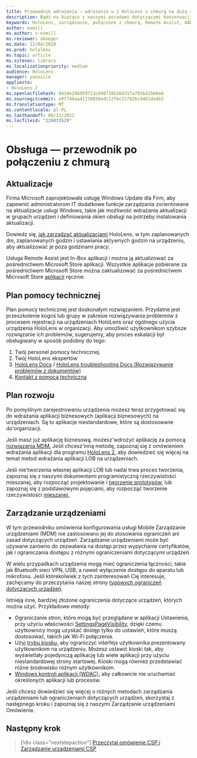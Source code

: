 ```yaml
---
title: Przewodnik wdrażania — wdrażanie w 2 HoloLens z chmurą na dużą skalę za pomocą usługi Remote Assist — obsługa
description: Bądź na bieżąco z naszymi poradami dotyczącymi konserwacji i obsługi HoloLens za pośrednictwem sieci połączonej z chmurą.
keywords: HoloLens, zarządzanie, połączone z chmurą, Remote Assist, AAD, Azure AD, MDM, Mobile Zarządzanie urządzeniami
author: evmill
ms.author: v-evmill
ms.reviewer: aboeger
ms.date: 12/04/2020
ms.prod: hololens
ms.topic: article
ms.sitesec: library
ms.localizationpriority: medium
audience: HoloLens
manager: yannisle
appliesto:
- HoloLens 2
ms.openlocfilehash: 941de296d59713c098718b16431fa793bd1b60e6
ms.sourcegitcommit: e9f746aa41139859edc12fbc21f926c9461da4b3
ms.translationtype: MT
ms.contentlocale: pl-PL
ms.lasthandoff: 09/13/2021
ms.locfileid: "126033529"
---
```

# <a name="maintain---cloud-connected-guide"></a>Obsługa — przewodnik po połączeniu z chmurą

## <a name="updates"></a>Aktualizacje

Firma Microsoft zaprojektowała usługę Windows Update dla Firm, aby zapewnić administratorom IT dodatkowe funkcje zarządzania zorientowane na aktualizacje usługi Windows, takie jak możliwość wdrażania aktualizacji w grupach urządzeń i definiowania okien obsługi na potrzeby instalowania aktualizacji.

Dowiedz się, [jak zarządzać aktualizacjami](/hololens/hololens-updates) HoloLens, w tym zaplanowanych dni, zaplanowanych godzin i ustawiania aktywnych godzin na urządzeniu, aby aktualizować je poza godzinami pracy.

Usługa Remote Assist jest In-Box aplikacji i można ją aktualizować za pośrednictwem Microsoft Store aplikacji. Wszystkie aplikacje pobierane za pośrednictwem Microsoft Store można zaktualizować za pośrednictwem Microsoft Store [aplikacji](/hololens/holographic-store-apps#update-apps) ręcznie.

## <a name="support-plan"></a>Plan pomocy technicznej

Plan pomocy technicznej jest doskonałym rozwiązaniem. Przydatne jest przeszkolenie kogoś lub grupy w zakresie rozwiązywania problemów z procesem rejestracji na urządzeniach HoloLens oraz ogólnego użycia urządzenia HoloLens w organizacji. Aby umożliwić użytkownikom szybsze rozwiązanie ich problemów, sugerujemy, aby proces eskalacji był obsługiwany w sposób podobny do tego:

1. Twój personel pomocy technicznej.
2. Twój HoloLens ekspertów
3. [HoloLens Docs](/hololens/)  /  [HoloLens troubleshooting Docs (Rozwiązywanie problemów z dokumentów)](/hololens/hololens-troubleshooting)
4. [Kontakt z pomocą techniczną](https://support.serviceshub.microsoft.com/supportforbusiness/create?sapId=e9391227-fa6d-927b-0fff-f96288631b8f)

## <a name="development-plan"></a>Plan rozwoju

Po pomyślnym zarejestrowaniu urządzenia możesz teraz przygotować się do wdrażania aplikacji biznesowych (aplikacji biznesowych) na urządzeniach. Są to aplikacje niestandardowe, które są dostosowane do&#39;organizacji.

Jeśli masz już aplikację biznesową, możesz&#39;wdrożyć aplikację za pomocą [rozwiązania MDM.](/hololens/app-deploy-intune) Jeśli chcesz&#39;inną metodę, zapoznaj się z omówieniem wdrażania aplikacji dla programu [HoloLens 2,](/hololens/app-deploy-overview) aby dowiedzieć się więcej na temat metod wdrażania aplikacji LOB na urządzeniach.

Jeśli nie&#39;tworzenia własnej aplikacji LOB lub nadal trwa proces tworzenia, zapoznaj się z naszymi dokumentami programistyczną rzeczywistości mieszanej, aby rozpocząć projektowanie i [tworzenie prototypów,](/windows/mixed-reality/design/design) lub zapoznaj się z podstawowymi pojęciami, aby rozpocząć tworzenie rzeczywistości [mieszanej.](/windows/mixed-reality/discover/get-started-with-mr)

## <a name="device-management"></a>Zarządzanie urządzeniami 

W tym przewodniku omówienia konfigurowania usługi Mobile Zarządzanie urządzeniami (MDM) nie zastosowano jej do stosowania ograniczeń ani zasad dotyczących urządzeń. Zarządzanie urządzeniami może być używane zarówno do zezwalania na dostęp przez wypychanie certyfikatów, jak i ograniczania dostępu z różnymi ograniczeniami dotyczącymi urządzeń. 

W wielu przypadkach urządzenia mogą mieć ograniczenia łączności, takie jak Bluetooth sieci VPN, USB, a nawet wyłączenie dostępu do aparatu lub mikrofonu. Jeśli którekolwiek z tych zainteresowań Cię interesuje, zachęcamy do przeczytania naszej strony [typowych ograniczeń dotyczących urządzeń](hololens-common-device-restrictions.md).

Istnieją inne, bardziej złożone ograniczenia dotyczące urządzeń, których można użyć. Przykładowe metody:

- Ograniczanie stron, które mogą być przeglądane w aplikacji Ustawienia, przy użyciu właściwości [SettingsPageVisibility](settings-uri-list.md), dzięki czemu użytkownicy mogą uzyskać dostęp tylko do ustawień, które muszą dostosować, takich jak Wi-Fi połączenia.
- Użyj [trybu kiosku,](hololens-kiosk.md) aby ograniczyć interfejs użytkownika prezentowany użytkownikom na urządzeniu. Możesz ustawić kioski tak, aby wyświetlały pojedynczą aplikację lub wiele aplikacji przy użyciu niestandardowej strony startowej. Kioski mogą również przedstawiać różne środowisko różnym użytkownikom.  
- [Windows kontroli aplikacji (WDAC),](windows-defender-application-control-wdac.md) aby całkowicie nie uruchamiać określonych aplikacji lub procesów.

Jeśli chcesz dowiedzieć się więcej o różnych metodach zarządzania urządzeniami lub ograniczeniach dotyczących urządzeń, skorzystaj z następnego kroku i zapoznaj się z naszymi Zarządzanie urządzeniami Omówienie.

## <a name="next-step"></a>Następny krok

> [!div class="nextstepaction"]
> [Przeczytaj omówienie CSP i Zarządzanie urządzeniami CSP](hololens-csp-policy-overview.md)